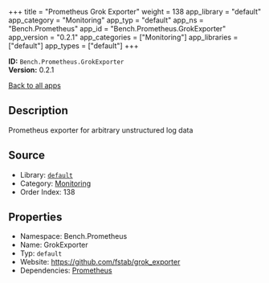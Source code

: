 ﻿+++
title = "Prometheus Grok Exporter"
weight = 138
app_library = "default"
app_category = "Monitoring"
app_typ = "default"
app_ns = "Bench.Prometheus"
app_id = "Bench.Prometheus.GrokExporter"
app_version = "0.2.1"
app_categories = ["Monitoring"]
app_libraries = ["default"]
app_types = ["default"]
+++

**ID:** `Bench.Prometheus.GrokExporter`  
**Version:** 0.2.1  
<!--more-->

[Back to all apps](/apps/)

## Description
Prometheus exporter for arbitrary unstructured log data

## Source

* Library: [`default`](/app_libraries/default)
* Category: [Monitoring](/app_categories/monitoring)
* Order Index: 138

## Properties

* Namespace: Bench.Prometheus
* Name: GrokExporter
* Typ: `default`
* Website: <https://github.com/fstab/grok_exporter>
* Dependencies: [Prometheus](/apps/Bench.Prometheus)

